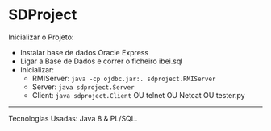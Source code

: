 # SDProject

Inicializar o Projeto:  
* Instalar base de dados Oracle Express
* Ligar a Base de Dados e correr o ficheiro ibei.sql
* Inicializar:
   *  RMIServer: ```java -cp ojdbc.jar:. sdproject.RMIServer```
   *  Server: ```java sdproject.Server```
   *  Client: ```java sdproject.Client```  OU telnet OU Netcat OU tester.py
__________________________________  
Tecnologias Usadas: Java 8 & PL/SQL.
